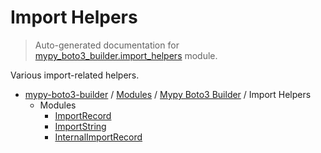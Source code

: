 # Import Helpers

> Auto-generated documentation for [mypy_boto3_builder.import_helpers](https://github.com/vemel/mypy_boto3_builder/blob/main/mypy_boto3_builder/import_helpers/__init__.py) module.

Various import-related helpers.

- [mypy-boto3-builder](../../README.md#mypy_boto3_builder) / [Modules](../../MODULES.md#mypy-boto3-builder-modules) / [Mypy Boto3 Builder](../index.md#mypy-boto3-builder) / Import Helpers
    - Modules
        - [ImportRecord](import_record.md#importrecord)
        - [ImportString](import_string.md#importstring)
        - [InternalImportRecord](internal_import_record.md#internalimportrecord)
